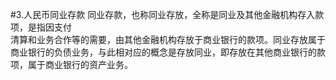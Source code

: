 #3.人民币同业存款
同业存款，也称同业存放，全称是同业及其他金融机构存入款项，是指因支付<br />
    清算和业务合作等的需要，由其他金融机构存放于商业银行的款项。同业存放属于<br />
    商业银行的负债业务，与此相对应的概念是存放同业，即存放在其他商业银行的款<br />
  项，属于商业银行的资产业务。